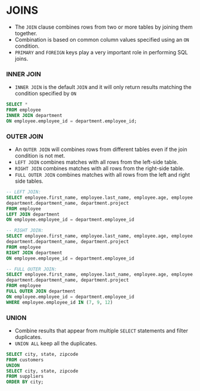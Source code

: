 # **JOINS**
- The `JOIN` clause combines rows from two or more tables by joining them together.
- Combination is based on common column values specified using an `ON` condition.
- `PRIMARY` and `FOREIGN` keys play a very important role in performing SQL joins.

### **INNER JOIN**
- `INNER JOIN` is the default `JOIN` and it will only return results matching the condition specified by `ON`

```sql
SELECT *
FROM employee
INNER JOIN department
ON employee.employee_id = department.employee_id;
```

### **OUTER JOIN**
- An `OUTER JOIN` will combines rows from different tables even if the join condition is not met.
- `LEFT JOIN` combines matches with all rows from the left-side table.
- `RIGHT JOIN` combines matches with all rows from the right-side table.
- `FULL OUTER JOIN` combines matches with all rows from the left and right side tables.

```sql
-- LEFT JOIN:
SELECT employee.first_name, employee.last_name, employee.age, employee.designation,
department.department_name, department.project
FROM employee
LEFT JOIN department
ON employee.employee_id = department.employee_id

-- RIGHT JOIN:
SELECT employee.first_name, employee.last_name, employee.age, employee.designation,
department.department_name, department.project
FROM employee
RIGHT JOIN department
ON employee.employee_id = department.employee_id

-- FULL OUTER JOIN:
SELECT employee.first_name, employee.last_name, employee.age, employee.designation,
department.department_name, department.project
FROM employee
FULL OUTER JOIN department
ON employee.employee_id = department.employee_id
WHERE employee.employee_id IN (7, 9, 12)
```

### **UNION**
- Combine results that appear from multiple `SELECT` statements and filter duplicates.
- `UNION ALL` keep all the duplicates.

```sql
SELECT city, state, zipcode
FROM customers
UNION
SELECT city, state, zipcode
FROM suppliers
ORDER BY city;
```
